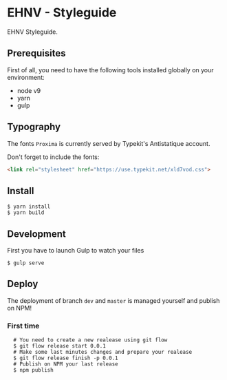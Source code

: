 # EHNV - Styleguide
EHNV Styleguide.

## Prerequisites

First of all, you need to have the following tools installed globally on your environment:

  * node v9
  * yarn
  * gulp

## Typography
The fonts `Proxima` is currently served by Typekit's Antistatique account.

Don't forget to include the fonts:


```html
<link rel="stylesheet" href="https://use.typekit.net/xld7vod.css">
```

## Install

  ````shell
  $ yarn install
  $ yarn build 
  ````

## Development

First you have to launch Gulp to watch your files

  ````shell
  $ gulp serve
  ````

## Deploy
The deployment of branch `dev` and `master` is managed yourself and publish on NPM!


### First time

  ````shell
    # You need to create a new realease using git flow
    $ git flow release start 0.0.1
    # Make some last minutes changes and prepare your realease
    $ git flow release finish -p 0.0.1
    # Publish on NPM your last release
    $ npm publish
  ````
